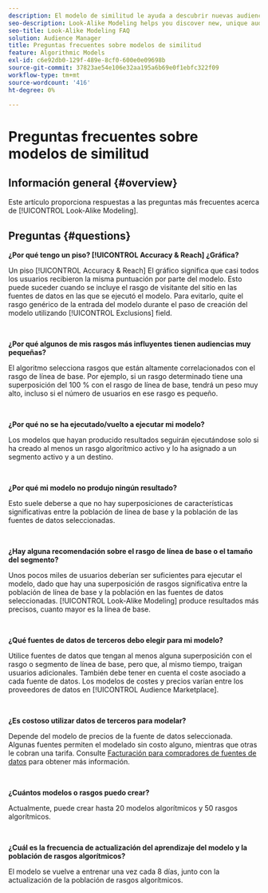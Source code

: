 ```yaml
---
description: El modelo de similitud le ayuda a descubrir nuevas audiencias únicas mediante el análisis automatizado de datos. Este artículo proporciona respuestas a las preguntas más frecuentes.
seo-description: Look-Alike Modeling helps you discover new, unique audiences through automated data analysis. This article provides answers to the most frequently asked questions.
seo-title: Look-Alike Modeling FAQ
solution: Audience Manager
title: Preguntas frecuentes sobre modelos de similitud
feature: Algorithmic Models
exl-id: c6e92db0-129f-489e-8cf0-600e0e09698b
source-git-commit: 37823ae54e106e32aa195a6b69e0f1ebfc322f09
workflow-type: tm+mt
source-wordcount: '416'
ht-degree: 0%

---
```


# Preguntas frecuentes sobre modelos de similitud

## Información general {#overview}

Este artículo proporciona respuestas a las preguntas más frecuentes acerca de [!UICONTROL Look-Alike Modeling].

## Preguntas {#questions}

**¿Por qué tengo un piso? [!UICONTROL Accuracy & Reach] ¿Gráfica?**

Un piso [!UICONTROL Accuracy & Reach] El gráfico significa que casi todos los usuarios recibieron la misma puntuación por parte del modelo. Esto puede suceder cuando se incluye el rasgo de visitante del sitio en las fuentes de datos en las que se ejecutó el modelo. Para evitarlo, quite el rasgo genérico de la entrada del modelo durante el paso de creación del modelo utilizando [!UICONTROL Exclusions] field.

 

**¿Por qué algunos de mis rasgos más influyentes tienen audiencias muy pequeñas?**

El algoritmo selecciona rasgos que están altamente correlacionados con el rasgo de línea de base. Por ejemplo, si un rasgo determinado tiene una superposición del 100 % con el rasgo de línea de base, tendrá un peso muy alto, incluso si el número de usuarios en ese rasgo es pequeño.

 

**¿Por qué no se ha ejecutado/vuelto a ejecutar mi modelo?**

Los modelos que hayan producido resultados seguirán ejecutándose solo si ha creado al menos un rasgo algorítmico activo y lo ha asignado a un segmento activo y a un destino.

 

**¿Por qué mi modelo no produjo ningún resultado?**

Esto suele deberse a que no hay superposiciones de características significativas entre la población de línea de base y la población de las fuentes de datos seleccionadas.

 

**¿Hay alguna recomendación sobre el rasgo de línea de base o el tamaño del segmento?**

Unos pocos miles de usuarios deberían ser suficientes para ejecutar el modelo, dado que hay una superposición de rasgos significativa entre la población de línea de base y la población en las fuentes de datos seleccionadas. [!UICONTROL Look-Alike Modeling] produce resultados más precisos, cuanto mayor es la línea de base.

 

**¿Qué fuentes de datos de terceros debo elegir para mi modelo?**

Utilice fuentes de datos que tengan al menos alguna superposición con el rasgo o segmento de línea de base, pero que, al mismo tiempo, traigan usuarios adicionales. También debe tener en cuenta el coste asociado a cada fuente de datos. Los modelos de costes y precios varían entre los proveedores de datos en [!UICONTROL Audience Marketplace].

 

**¿Es costoso utilizar datos de terceros para modelar?**

Depende del modelo de precios de la fuente de datos seleccionada. Algunas fuentes permiten el modelado sin costo alguno, mientras que otras le cobran una tarifa. Consulte [Facturación para compradores de fuentes de datos](../features/audience-marketplace/marketplace-data-buyers/marketplace-buyer-billing.md) para obtener más información.

 

**¿Cuántos modelos o rasgos puedo crear?**

Actualmente, puede crear hasta 20 modelos algorítmicos y 50 rasgos algorítmicos.

 

**¿Cuál es la frecuencia de actualización del aprendizaje del modelo y la población de rasgos algorítmicos?**

El modelo se vuelve a entrenar una vez cada 8 días, junto con la actualización de la población de rasgos algorítmicos.
